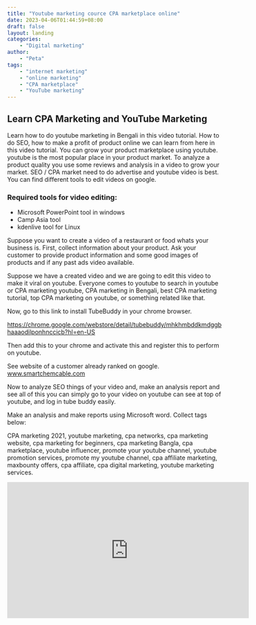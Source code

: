 ```yaml
---
title: "Youtube marketing cource CPA marketplace online"
date: 2023-04-06T01:44:59+08:00
draft: false
layout: landing
categories:
    - "Digital marketing"
author:
    - "Peta"
tags:
    - "internet marketing"
    - "online marketing"
    - "CPA marketplace"
    - "YouTube marketing"
---
```


## Learn CPA Marketing and YouTube Marketing

Learn how to do youtube marketing in Bengali in this video tutorial. How to do SEO, how to make a profit of product online we can learn from here in this video tutorial. You can grow your product marketplace using youtube. youtube is the most popular place in your product market. To analyze a product quality you use some reviews and analysis in a video to grow your market. SEO / CPA market need to do advertise and youtube video is best. You can find different tools to edit videos on google.

### Required tools for video editing:

- Microsoft PowerPoint tool in windows
- Camp Asia tool
- kdenlive tool for Linux

Suppose you want to create a video of a restaurant or food whats your business is. First, collect information about your product. Ask your customer to provide product information and some good images of products and if any past ads video available.

Suppose we have a created video and we are going to edit this video to make it viral on youtube. Everyone comes to youtube to search in youtube or CPA marketing youtube, CPA marketing in Bengali, best CPA marketing tutorial, top CPA marketing on youtube, or something related like that.

Now, go to this link to install TubeBuddy in your chrome browser.

https://chrome.google.com/webstore/detail/tubebuddy/mhkhmbddkmdggbhaaaodilponhnccicb?hl=en-US

Then add this to your chrome and activate this and register this to perform on youtube.

See website of a customer already ranked on google. www.smartchemcable.com

Now to analyze SEO things of your video and, make an analysis report and see all of this you can simply go to your video on youtube can see at top of youtube, and log in tube buddy easily.

Make an analysis and make reports using Microsoft word. Collect tags below:

CPA marketing 2021, youtube marketing, cpa networks, cpa marketing website, cpa marketing for beginners, cpa marketing Bangla, cpa marketplace, youtube influencer, promote your youtube channel, youtube promotion services, promote my youtube channel, cpa affiliate marketing, maxbounty offers, cpa affiliate, cpa digital marketing, youtube marketing services.

<iframe width="560" height="315" src="https://www.youtube.com/embed/OrGis2pz1_I" title="YouTube video player" frameborder="0" allow="accelerometer; autoplay; clipboard-write; encrypted-media; gyroscope; picture-in-picture; web-share" allowfullscreen></iframe>